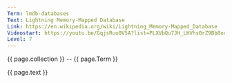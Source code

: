 ```yaml
---
Term: lmdb-databases
Text: Lightning Memory-Mapped Database
Link: https://en.wikipedia.org/wiki/Lightning_Memory-Mapped_Database
Videostart: https://youtu.be/GqjsRuu0V5A?list=PLXVbQu7JH_LHVhs0rZ9Bb8ocyKlPljkaG&t=21m42s
Level: 7
---
```


{{ page.collection }} -- {{ page.Term }}

   {{ page.text }}

